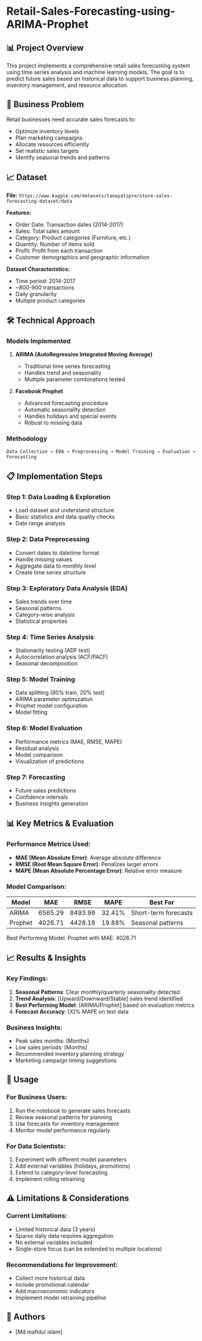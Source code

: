 # Retail-Sales-Forecasting-using-ARIMA-Prophet

## 📊 Project Overview

This project implements a comprehensive retail sales forecasting system using time series analysis and machine learning models. The goal is to predict future sales based on historical data to support business planning, inventory management, and resource allocation.

## 🎯 Business Problem

Retail businesses need accurate sales forecasts to:
- Optimize inventory levels
- Plan marketing campaigns
- Allocate resources efficiently
- Set realistic sales targets
- Identify seasonal trends and patterns

## 📈 Dataset

**File:** `https://www.kaggle.com/datasets/tanayatipre/store-sales-forecasting-dataset/data`

**Features:**
- Order Date: Transaction dates (2014-2017)
- Sales: Total sales amount
- Category: Product categories (Furniture, etc.)
- Quantity: Number of items sold
- Profit: Profit from each transaction
- Customer demographics and geographic information

**Dataset Characteristics:**
- Time period: 2014-2017
- ~800-900 transactions
- Daily granularity
- Multiple product categories

## 🛠️ Technical Approach

### Models Implemented

1. **ARIMA (AutoRegressive Integrated Moving Average)**
   - Traditional time series forecasting
   - Handles trend and seasonality
   - Multiple parameter combinations tested

2. **Facebook Prophet**
   - Advanced forecasting procedure
   - Automatic seasonality detection
   - Handles holidays and special events
   - Robust to missing data

### Methodology

```
Data Collection → EDA → Preprocessing → Model Training → Evaluation → Forecasting
```


## 📋 Implementation Steps

### Step 1: Data Loading & Exploration
- Load dataset and understand structure
- Basic statistics and data quality checks
- Date range analysis

### Step 2: Data Preprocessing
- Convert dates to datetime format
- Handle missing values
- Aggregate data to monthly level
- Create time series structure

### Step 3: Exploratory Data Analysis (EDA)
- Sales trends over time
- Seasonal patterns
- Category-wise analysis
- Statistical properties

### Step 4: Time Series Analysis
- Stationarity testing (ADF test)
- Autocorrelation analysis (ACF/PACF)
- Seasonal decomposition

### Step 5: Model Training
- Data splitting (80% train, 20% test)
- ARIMA parameter optimization
- Prophet model configuration
- Model fitting

### Step 6: Model Evaluation
- Performance metrics (MAE, RMSE, MAPE)
- Residual analysis
- Model comparison
- Visualization of predictions

### Step 7: Forecasting
- Future sales predictions
- Confidence intervals
- Business insights generation

## 📊 Key Metrics & Evaluation

### Performance Metrics Used:
- **MAE (Mean Absolute Error)**: Average absolute difference
- **RMSE (Root Mean Square Error)**: Penalizes larger errors
- **MAPE (Mean Absolute Percentage Error)**: Relative error measure

### Model Comparison:
| Model | MAE | RMSE | MAPE | Best For |
|-------|-----|------|------|----------|
| ARIMA | 6565.29 | 8493.99 | 32.41% | Short-term forecasts |
| Prophet | 4026.71 | 4428.18 | 19.88% | Seasonal patterns |

Best Performing Model: Prophet with MAE: 4026.71

## 📈 Results & Insights

### Key Findings:
1. **Seasonal Patterns**: Clear monthly/quarterly seasonality detected
2. **Trend Analysis**: [Upward/Downward/Stable] sales trend identified
3. **Best Performing Model**: [ARIMA/Prophet] based on evaluation metrics
4. **Forecast Accuracy**: [X]% MAPE on test data

### Business Insights:
- Peak sales months: [Months]
- Low sales periods: [Months]
- Recommended inventory planning strategy
- Marketing campaign timing suggestions

## 🎯 Usage

### For Business Users:
1. Run the notebook to generate sales forecasts
2. Review seasonal patterns for planning
3. Use forecasts for inventory management
4. Monitor model performance regularly

### For Data Scientists:
1. Experiment with different model parameters
2. Add external variables (holidays, promotions)
3. Extend to category-level forecasting
4. Implement rolling retraining


## ⚠️ Limitations & Considerations

### Current Limitations:
- Limited historical data (3 years)
- Sparse daily data requires aggregation
- No external variables included
- Single-store focus (can be extended to multiple locations)

### Recommendations for Improvement:
- Collect more historical data
- Include promotional calendar
- Add macroeconomic indicators
- Implement model retraining pipeline



## 👥 Authors

- [Md mafidul islam]


